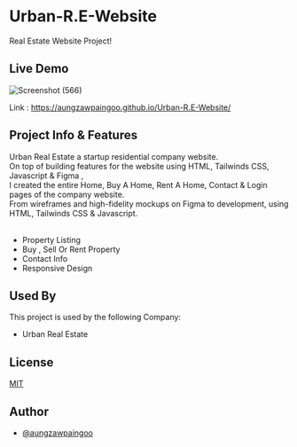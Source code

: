 
# Urban-R.E-Website

Real Estate Website Project!


    
## Live Demo 
![Screenshot (566)](https://user-images.githubusercontent.com/86042513/148639487-fa482b14-f0ad-485f-bf46-b4d6bb533c99.png)




  
Link : https://aungzawpaingoo.github.io/Urban-R.E-Website/

  
## Project Info & Features
Urban Real Estate a startup residential company website.<br>
On top of building features for the website using HTML, Tailwinds CSS, Javascript & Figma , <br>
I created the entire Home, Buy A Home, Rent A Home, Contact & Login pages of the company website. <br>
From wireframes and high-fidelity mockups on Figma to development, using HTML, Tailwinds CSS & Javascript.
<br><br>
- Property Listing
- Buy , Sell Or Rent Property
- Contact Info 
- Responsive Design 

  
## Used By

This project is used by the following Company:

- Urban Real Estate 

  
## License

[MIT](https://choosealicense.com/licenses/mit/)

  
## Author

- [@aungzawpaingoo](https://github.com/aungzawpaingoo)

  
